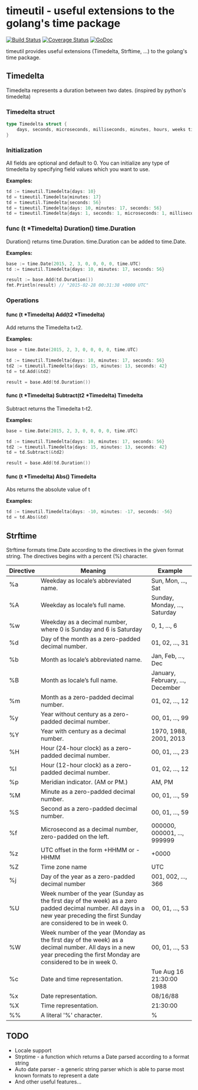 # timeutil - useful extensions to the golang's time package
[![Build Status](https://travis-ci.org/leekchan/timeutil.svg?branch=master)](https://travis-ci.org/leekchan/timeutil)
[![Coverage Status](https://coveralls.io/repos/leekchan/timeutil/badge.svg?branch=master&service=github)](https://coveralls.io/github/leekchan/timeutil?branch=master)
[![GoDoc](https://godoc.org/github.com/leekchan/timeutil?status.svg)](https://godoc.org/github.com/leekchan/timeutil)

timeutil provides useful extensions (Timedelta, Strftime, ...) to the golang's time package.

## Timedelta

Timedelta represents a duration between two dates. (inspired by python's timedelta)

### Timedelta struct

```Go
type Timedelta struct {
    days, seconds, microseconds, milliseconds, minutes, hours, weeks time.Duration
}
```

### Initialization

All fields are optional and default to 0. You can initialize any type of timedelta by specifying field values which you want to use.

**Examples:**

```Go
td := timeutil.Timedelta{days: 10}
td = timeutil.Timedelta{minutes: 17}
td = timeutil.Timedelta{seconds: 56}
td = timeutil.Timedelta{days: 10, minutes: 17, seconds: 56}
td = timeutil.Timedelta{days: 1, seconds: 1, microseconds: 1, milliseconds: 1, minutes: 1, hours: 1, weeks: 1}
```

### func (t *Timedelta) Duration() time.Duration

Duration() returns time.Duration. time.Duration can be added to time.Date.

**Examples:**

```Go
base := time.Date(2015, 2, 3, 0, 0, 0, 0, time.UTC)
td := timeutil.Timedelta{days: 10, minutes: 17, seconds: 56}

result := base.Add(td.Duration())
fmt.Println(result) // "2015-02-28 00:31:38 +0000 UTC"
```

### Operations

#### func (t *Timedelta) Add(t2 *Timedelta)

Add returns the Timedelta t+t2.

**Examples:**

```Go
base = time.Date(2015, 2, 3, 0, 0, 0, 0, time.UTC)

td := timeutil.Timedelta{days: 10, minutes: 17, seconds: 56}
td2 := timeutil.Timedelta{days: 15, minutes: 13, seconds: 42}
td = td.Add(&td2)

result = base.Add(td.Duration())
```

#### func (t *Timedelta) Subtract(t2 *Timedelta) Timedelta

Subtract returns the Timedelta t-t2.

**Examples:**

```Go
base = time.Date(2015, 2, 3, 0, 0, 0, 0, time.UTC)

td := timeutil.Timedelta{days: 10, minutes: 17, seconds: 56}
td2 := timeutil.Timedelta{days: 15, minutes: 13, seconds: 42}
td = td.Subtract(&td2)

result = base.Add(td.Duration())
```

#### func (t *Timedelta) Abs() Timedelta

Abs returns the absolute value of t

**Examples:**

```Go
td := timeutil.Timedelta{days: -10, minutes: -17, seconds: -56}
td = td.Abs(&td)
```


## Strftime

Strftime formats time.Date according to the directives in the given format string. The directives begins with a percent (%) character.


Directive | Meaning | Example
-------------| ------------- | -------------
%a | Weekday as locale’s abbreviated name. | Sun, Mon, ..., Sat
%A | Weekday as locale’s full name.     | Sunday, Monday, ..., Saturday 
%w | Weekday as a decimal number, where 0 is Sunday and 6 is Saturday | 0, 1, ..., 6     
%d | Day of the month as a zero-padded decimal number. | 01, 02, ..., 31 
%b | Month as locale’s abbreviated name. | Jan, Feb, ..., Dec
%B | Month as locale’s full name. | January, February, ..., December
%m | Month as a zero-padded decimal number. | 01, 02, ..., 12
%y | Year without century as a zero-padded decimal number. | 00, 01, ..., 99
%Y | Year with century as a decimal number. |   1970, 1988, 2001, 2013
%H | Hour (24-hour clock) as a zero-padded decimal number. | 00, 01, ..., 23
%I | Hour (12-hour clock) as a zero-padded decimal number. | 01, 02, ..., 12 
%p | Meridian indicator. (AM or PM.) | AM, PM
%M | Minute as a zero-padded decimal number. | 00, 01, ..., 59
%S | Second as a zero-padded decimal number. | 00, 01, ..., 59
%f | Microsecond as a decimal number, zero-padded on the left. | 000000, 000001, ..., 999999
%z | UTC offset in the form +HHMM or -HHMM | +0000
%Z | Time zone name | UTC
%j | Day of the year as a zero-padded decimal number | 001, 002, ..., 366
%U | Week number of the year (Sunday as the first day of the week) as a zero padded decimal number. All days in a new year preceding the first Sunday are considered to be in week 0. | 00, 01, ..., 53 
%W | Week number of the year (Monday as the first day of the week) as a decimal number. All days in a new year preceding the first Monday are considered to be in week 0.   | 00, 01, ..., 53
%c | Date and time representation. | Tue Aug 16 21:30:00 1988
%x | Date representation. | 08/16/88
%X | Time representation. | 21:30:00
%% | A literal '%' character. | %


## TODO

* Locale support
* Strptime - a function which returns a Date parsed according to a format string
* Auto date parser - a generic string parser which is able to parse most known formats to represent a date
* And other useful features...